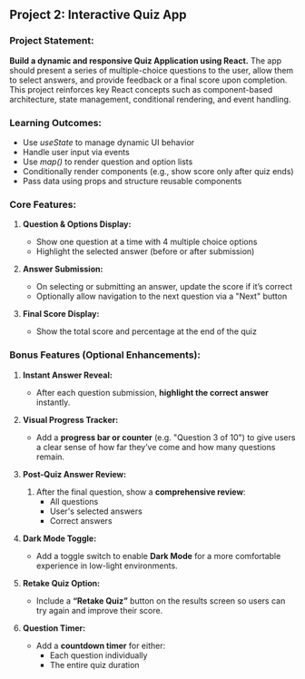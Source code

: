 ﻿## <a name="_fdcwtc1d520z"></a>**Project 2: Interactive Quiz App**
### <a name="_i49kr93qrc79"></a>**Project Statement:**
**Build a dynamic and responsive Quiz Application using React.**
The app should present a series of multiple-choice questions to the user, allow them to select answers, and provide feedback or a final score upon completion. This project reinforces key React concepts such as component-based architecture, state management, conditional rendering, and event handling.
### <a name="_dcnakoiihgx6"></a>**Learning Outcomes:**
- Use *useState* to manage dynamic UI behavior
- Handle user input via events
- Use *map()* to render question and option lists
- Conditionally render components (e.g., show score only after quiz ends)
- Pass data using props and structure reusable components
### <a name="_qhcy55f16sxe"></a>**Core Features:**
1. **Question & Options Display:**

   - Show one question at a time with 4 multiple choice options
   - Highlight the selected answer (before or after submission)
1. **Answer Submission:**

   - On selecting or submitting an answer, update the score if it’s correct
   - Optionally allow navigation to the next question via a "Next" button
1. **Final Score Display:**

   - Show the total score and percentage at the end of the quiz
### <a name="_7j9vpvbfwf2s"></a>**Bonus Features (Optional Enhancements):**
1. **Instant Answer Reveal:**

   - After each question submission, **highlight the correct answer** instantly.
1. **Visual Progress Tracker:**

   - Add a **progress bar or counter** (e.g. "Question 3 of 10") to give users a clear sense of how far they’ve come and how many questions remain.
1. **Post-Quiz Answer Review:**

   1. After the final question, show a **comprehensive review**:
      - All questions
      - User's selected answers
      - Correct answers
1. **Dark Mode Toggle:**

   - Add a toggle switch to enable **Dark Mode** for a more comfortable experience in low-light environments.
1. **Retake Quiz Option:**

   - Include a **“Retake Quiz”** button on the results screen so users can try again and improve their score.
1. **Question Timer:**

   - Add a **countdown timer** for either:
      - Each question individually
      - The entire quiz duration






